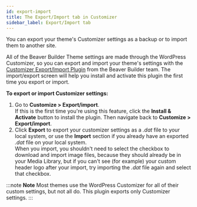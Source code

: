 ```yaml
---
id: export-import
title: The Export/Import tab in Customizer
sidebar_label: Export/Import tab
---
```


You can export your theme's Customizer settings as a backup or to import them to another site.

All of the Beaver Builder Theme settings are made through the WordPress Customizer, so you can export and import your theme's settings with the
[Customizer Export/Import Plugin](https://wordpress.org/plugins/customizer-export-import/) from the Beaver Builder team. The import/export screen will help you install and activate this plugin the first time you export or import.

**To export or import Customizer settings:**

  1. Go to **Customize > Export/import**.  
  If this is the first time you're using this feature, click the **Install & Activate** button to install the plugin. Then navigate back to **Customize > Export/import**.
  2. Click **Export** to export your customizer settings as a _.dat_ file to your local system, or use the **Import** section if you already have an exported _.dat_ file on your local system.  
  When you import, you shouldn't need to select the checkbox to download and import image files, because they should already be in your Media Library, but if you can't see (for example) your custom header logo after your import, try importing the  _.dat_  file again and select that checkbox.

:::note **Note**
Most themes use the WordPress Customizer for all of their custom
settings, but not all do. This plugin exports only Customizer settings.
:::
